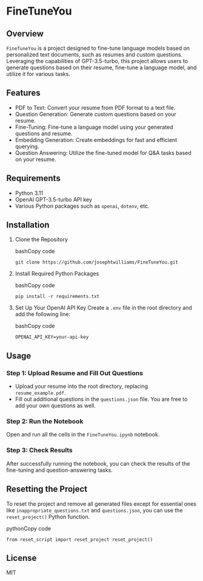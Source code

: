 FineTuneYou
===========

Overview
--------

`FineTuneYou` is a project designed to fine-tune language models based on personalized text documents, such as resumes and custom questions. Leveraging the capabilities of GPT-3.5-turbo, this project allows users to generate questions based on their resume, fine-tune a language model, and utilize it for various tasks.

Features
--------

-   PDF to Text: Convert your resume from PDF format to a text file.
-   Question Generation: Generate custom questions based on your resume.
-   Fine-Tuning: Fine-tune a language model using your generated questions and resume.
-   Embedding Generation: Create embeddings for fast and efficient querying.
-   Question Answering: Utilize the fine-tuned model for Q&A tasks based on your resume.

Requirements
------------

-   Python 3.11
-   OpenAI GPT-3.5-turbo API key
-   Various Python packages such as `openai`, `dotenv`, etc.

Installation
------------

1.  Clone the Repository

    bashCopy code

    `git clone https://github.com/josephtwilliams/FineTuneYou.git`

2.  Install Required Python Packages

    bashCopy code

    `pip install -r requirements.txt`

3.  Set Up Your OpenAI API Key Create a `.env` file in the root directory and add the following line:

    bashCopy code

    `OPENAI_API_KEY=your-api-key`

Usage
-----

### Step 1: Upload Resume and Fill Out Questions

-   Upload your resume into the root directory, replacing `resume_example.pdf`.
-   Fill out additional questions in the `questions.json` file. You are free to add your own questions as well.

### Step 2: Run the Notebook

Open and run all the cells in the `FineTuneYou.ipynb` notebook.

### Step 3: Check Results

After successfully running the notebook, you can check the results of the fine-tuning and question-answering tasks.

Resetting the Project
---------------------

To reset the project and remove all generated files except for essential ones like `inappropriate_questions.txt` and `questions.json`, you can use the `reset_project()` Python function.

pythonCopy code

`from reset_script import reset_project
reset_project()`

License
-------

MIT